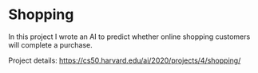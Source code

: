 # **Shopping**

In this project I wrote an AI to predict whether online shopping customers will complete a purchase.

Project details: https://cs50.harvard.edu/ai/2020/projects/4/shopping/
